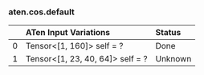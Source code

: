 ### aten.cos.default
|    | ATen Input Variations            | Status   |
|---:|:---------------------------------|:---------|
|  0 | Tensor<[1, 160]> self = ?        | Done     |
|  1 | Tensor<[1, 23, 40, 64]> self = ? | Unknown  |

